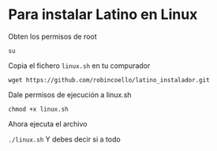 # Para instalar Latino en Linux


Obten los permisos de root

`su`

Copia el fichero `linux.sh` en tu compurador

`wget https://github.com/robincoello/latino_instalador.git`

Dale permisos de ejecución a linux.sh

`
chmod +x linux.sh
`

Ahora ejecuta el archivo

`
./linux.sh
`
Y debes decir si a todo








